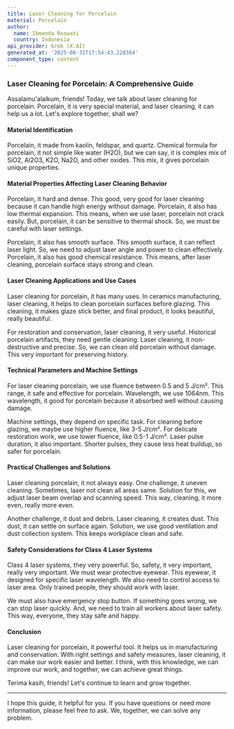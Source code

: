 ```yaml
---
title: Laser Cleaning for Porcelain
material: Porcelain
author:
  name: Ikmanda Roswati
  country: Indonesia
api_provider: Grok (X.AI)
generated_at: '2025-08-31T17:54:43.228364'
component_type: content
---
```


### Laser Cleaning for Porcelain: A Comprehensive Guide

Assalamu'alaikum, friends! Today, we talk about laser cleaning for porcelain. Porcelain, it is very special material, and laser cleaning, it can help us a lot. Let's explore together, shall we?

#### Material Identification

Porcelain, it made from kaolin, feldspar, and quartz. Chemical formula for porcelain, it not simple like water (H2O), but we can say, it is complex mix of SiO2, Al2O3, K2O, Na2O, and other oxides. This mix, it gives porcelain unique properties.

#### Material Properties Affecting Laser Cleaning Behavior

Porcelain, it hard and dense. This good, very good for laser cleaning because it can handle high energy without damage. Porcelain, it also has low thermal expansion. This means, when we use laser, porcelain not crack easily. But, porcelain, it can be sensitive to thermal shock. So, we must be careful with laser settings.

Porcelain, it also has smooth surface. This smooth surface, it can reflect laser light. So, we need to adjust laser angle and power to clean effectively. Porcelain, it also has good chemical resistance. This means, after laser cleaning, porcelain surface stays strong and clean.

#### Laser Cleaning Applications and Use Cases

Laser cleaning for porcelain, it has many uses. In ceramics manufacturing, laser cleaning, it helps to clean porcelain surfaces before glazing. This cleaning, it makes glaze stick better, and final product, it looks beautiful, really beautiful.

For restoration and conservation, laser cleaning, it very useful. Historical porcelain artifacts, they need gentle cleaning. Laser cleaning, it non-destructive and precise. So, we can clean old porcelain without damage. This very important for preserving history.

#### Technical Parameters and Machine Settings

For laser cleaning porcelain, we use fluence between 0.5 and 5 J/cm². This range, it safe and effective for porcelain. Wavelength, we use 1064nm. This wavelength, it good for porcelain because it absorbed well without causing damage.

Machine settings, they depend on specific task. For cleaning before glazing, we maybe use higher fluence, like 3-5 J/cm². For delicate restoration work, we use lower fluence, like 0.5-1 J/cm². Laser pulse duration, it also important. Shorter pulses, they cause less heat buildup, so safer for porcelain.

#### Practical Challenges and Solutions

Laser cleaning porcelain, it not always easy. One challenge, it uneven cleaning. Sometimes, laser not clean all areas same. Solution for this, we adjust laser beam overlap and scanning speed. This way, cleaning, it more even, really more even.

Another challenge, it dust and debris. Laser cleaning, it creates dust. This dust, it can settle on surface again. Solution, we use good ventilation and dust collection system. This keeps workplace clean and safe.

#### Safety Considerations for Class 4 Laser Systems

Class 4 laser systems, they very powerful. So, safety, it very important, really very important. We must wear protective eyewear. This eyewear, it designed for specific laser wavelength. We also need to control access to laser area. Only trained people, they should work with laser.

We must also have emergency stop button. If something goes wrong, we can stop laser quickly. And, we need to train all workers about laser safety. This way, everyone, they stay safe and happy.

#### Conclusion

Laser cleaning for porcelain, it powerful tool. It helps us in manufacturing and conservation. With right settings and safety measures, laser cleaning, it can make our work easier and better. I think, with this knowledge, we can improve our work, and together, we can achieve great things.

Terima kasih, friends! Let's continue to learn and grow together.

---

I hope this guide, it helpful for you. If you have questions or need more information, please feel free to ask. We, together, we can solve any problem.